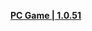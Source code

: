 **[PC Game | 1.0.51](https://autopatchos.starrails.com/client/Beta/20230421135924_T0h6eo9oltzpKHmu/StarRail_1.0.51.zip)**